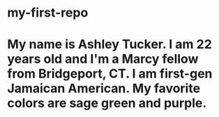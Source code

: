 # my-first-repo
# My name is Ashley Tucker. I am 22 years old and I'm a Marcy fellow from Bridgeport, CT. I am first-gen Jamaican American. My favorite colors are sage green and purple.
